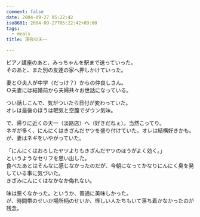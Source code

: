 ```yaml
---
comment: false
date: 2004-09-27 05:22:42
iso8601: 2004-09-27T05:22:42+09:00
tags:
  - meals
title: 深夜の天一

---
```


<div class="entry-body">
  <p>ピアノ講座のあと、みっちゃんを駅まで送っていった。<br />
    そのあと、また別の友達の家へ押しかけていった。</p>

  <p>妻とＯ夫人が中学（だっけ？）からの仲良しさん。<br />
    Ｏ夫妻には結婚前から夫婦共々お世話になっている。</p>

  <p>つい話しこんで、気がついたら日付が変わっていた。<br />
    オレは最後のほうは眠気と空腹でダウン気味。</p>

  <p>で、帰りに近くの天一（淡路店）へ（好きだねぇ）。当然こってり。<br />
    ネギが多く、にんにくはきざんだヤツを盛り付けていた。オレは結構好きかも。<br />
    が、妻はネギをいやがっていた。</p>

  <p>「にんにくはおろしたヤツよりもきざんだヤツのほうがよく効く。」<br />
    というようなセリフを思い出した。<br />
    食べたあとはそんなに感じなかったのだが、今朝になってかなりにんにく臭を発している事に気づいた。<br />
    きざみにんにくはなかなか侮れない。</p>

  <p>味は悪くなかった。というか、普通に美味しかった。<br />
    が、時間帯のせいか場所柄のせいか、怪しい人たちもいて落ち着かなかったのが残念。</p>
</div>
